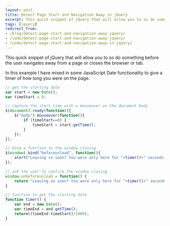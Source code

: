 ```yaml
---
layout: post
title: Detect Page Start and Navigation Away in jQuery
excerpt: This quick snippet of jQuery that will allow you to so do something before the user navigates away from a page or closes the browser or tab. In this example I have mixed in some JavaScript Date functionality to give a timer of how long you were on the page.
tags: [jquery]
redirect_from:
- /blog/detect-page-start-and-navigation-away-jquery/
- /code/detect-page-start-and-navigation-away-jquery/
- /code/detect-page-start-and-navigation-away-in-jquery/
---
```


This quick snippet of jQuery that will allow you to so do something before the user navigates away from a page or closes the browser or tab.

In this example I have mixed in some JavaScript Date functionality to give a timer of how long you were on the page.


```javascript
// get the starting date
var start = new Date();
var timeStart = 0;

// capture the start time with a mouseover on the document body
$(document).ready(function(){
	$("body").mouseover(function(){
		if (timeStart==0) {
			timeStart = start.getTime();
		}
	});
});

// bind a function to the window closing
$(window).bind("beforeunload", function(){
	alert("Leaving so soon? You were only here for "+timer()+" seconds."); 
});

// ask the user to confirm the window closing
window.onbeforeunload = function() {
	return "Leaving so soon? You were only here for "+timer()+" seconds."; 
}

// function to get the starting date
function timer() { 
	var end = new Date(); 
	var timeEnd = end.getTime();  
	return((timeEnd-timeStart)/1000); 
} 
```
